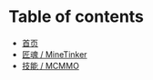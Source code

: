 # Table of contents

* [首页](README.md)
* [匠魂 / MineTinker](minetinker.md)
* [技能  / MCMMO](mcmmo.md)

